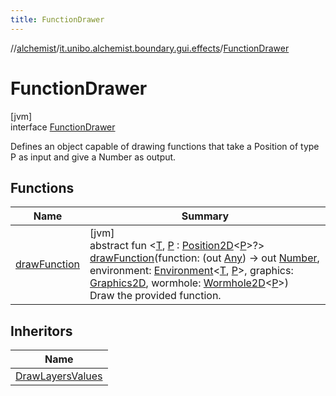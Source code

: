 ```yaml
---
title: FunctionDrawer
---
```

//[alchemist](../../../index.html)/[it.unibo.alchemist.boundary.gui.effects](../index.html)/[FunctionDrawer](index.html)



# FunctionDrawer



[jvm]\
interface [FunctionDrawer](index.html)

Defines an object capable of drawing functions that take a Position of type P as input and give a Number as output.



## Functions


| Name | Summary |
|---|---|
| [drawFunction](draw-function.html) | [jvm]<br>abstract fun <[T](draw-function.html), [P](draw-function.html) : [Position2D](../../it.unibo.alchemist.model.interfaces/-position2-d/index.html)<[P](../../it.unibo.alchemist.boundary.interfaces/-graphical2-d-output-monitor/index.html)>?> [drawFunction](draw-function.html)(function: (out [Any](https://kotlinlang.org/api/latest/jvm/stdlib/kotlin/-any/index.html)) -> out [Number](https://docs.oracle.com/javase/8/docs/api/java/lang/Number.html), environment: [Environment](../../it.unibo.alchemist.model.interfaces/-environment/index.html)<[T](../../it.unibo.alchemist.boundary.interfaces/-graphical2-d-output-monitor/index.html), [P](../../it.unibo.alchemist.boundary.interfaces/-graphical2-d-output-monitor/index.html)>, graphics: [Graphics2D](https://docs.oracle.com/javase/8/docs/api/java/awt/Graphics2D.html), wormhole: [Wormhole2D](../../it.unibo.alchemist.boundary.wormhole.interfaces/-wormhole2-d/index.html)<[P](../../it.unibo.alchemist.boundary.interfaces/-graphical2-d-output-monitor/index.html)>)<br>Draw the provided function. |


## Inheritors


| Name |
|---|
| [DrawLayersValues](../-draw-layers-values/index.html) |

